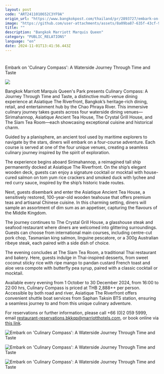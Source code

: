 ```yaml
---
layout: post
code: "ART2411010652C3YF9A"
origin_url: "https://www.bangkokpost.com/thailand/pr/2893727/embark-on-culinary-compass-a-waterside-journey-through-time-and-taste"
image: "https://github.com/user-attachments/assets/8a09ba87-635f-43cf-9b6e-f6d8336d6d49"
title: ""
description: "Bangkok Marriott Marquis Queen"
category: "PUBLIC_RELATIONS"
language: "en"
date: 2024-11-01T13:41:56.443Z
---
```


# 

Embark on 'Culinary Compass': A Waterside Journey Through Time and Taste

![](https://github.com/user-attachments/assets/e00e5808-d279-455a-bdb8-4f3e3573de65)

Bangkok Marriott Marquis Queen's Park presents Culinary Compass: A Journey Through Time and Taste, a distinctive multi-venue dining experience at Asiatique The Riverfront, Bangkok’s heritage-rich dining, retail, and entertainment hub by the Chao Phraya River. This immersive culinary journey takes guests across four waterside dining venues—Sirimahannop, Asiatique Ancient Tea House, The Crystal Grill House, and The Siam Tea Room—each showcasing exceptional cuisine and historical charm. 

Guided by a planisphere, an ancient tool used by maritime explorers to navigate by the stars, diners will embark on a four-course adventure. Each course is served at one of the four unique venues, creating a seamless culinary journey inspired by the spirit of exploration. 

The experience begins aboard Sirimahannop, a reimagined tall ship permanently docked at Asiatique The Riverfront. On the ship’s elegant wooden deck, guests can enjoy a signature cocktail or mocktail with house-cured salmon on tom yum rice crackers and smoked duck with lychee and red curry sauce, inspired by the ship’s historic trade routes. 

Next, guests disembark and enter the Asiatique Ancient Tea House, a sensitively restored, 100-year-old wooden teahouse that offers premium teas and artisanal Chinese cuisine. In this charming setting, diners will sample an assortment of dim sum as an appetiser, capturing the flavours of the Middle Kingdom. 

The journey continues to The Crystal Grill House, a glasshouse steak and seafood restaurant where diners are welcomed into glittering surroundings. Guests can choose from international main courses, including centre-cut pork chop, Tasmanian king salmon, linguine pescatore, or a 300g Australian ribeye steak, each paired with a side dish of choice. 

The evening concludes at The Siam Tea Room, a traditional Thai restaurant and bakery. Here, guests indulge in Thai-inspired desserts, from sweet coconut sticky rice with ripe mango to pandan custard French toast and aloe vera compote with butterfly pea syrup, paired with a classic cocktail or mocktail. 

Available every evening from 1 October to 30 December 2024, from 16:00 to 22:00 hrs, Culinary Compass is priced at THB 2,888++ per person. Accessible by both road and river, Asiatique The Riverfront offers convenient shuttle boat services from Saphan Taksin BTS station, ensuring a seamless journey to and from this unique culinary adventure. 

For reservations or further information, please call +66 (0)2 059 5999, email restaurant-reservations.bkkqp@marriotthotels.com, or book online via [this link](https://sevn.ly/x7nQRt3f). 

![Embark on 'Culinary Compass': A Waterside Journey Through Time and Taste](https://github.com/user-attachments/assets/5e7e9b23-9199-4ea2-867b-1f083ce34ec4)

![Embark on 'Culinary Compass': A Waterside Journey Through Time and Taste](https://github.com/user-attachments/assets/a7977357-a3d1-409f-bbb8-ef59eeaa80e4)

![Embark on 'Culinary Compass': A Waterside Journey Through Time and Taste](https://github.com/user-attachments/assets/61fe097b-39fd-47fe-8752-28603374fdd7)
